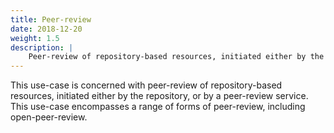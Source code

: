 ```yaml
---
title: Peer-review
date: 2018-12-20
weight: 1.5
description: |
    Peer-review of repository-based resources, initiated either by the repository, or by a peer-review service. This use-case encompasses a range of forms of peer-review, including open-peer-review.
---
```


This use-case is concerned with peer-review of repository-based resources, initiated either by the repository, or by a peer-review service. This use-case encompasses a range of forms of peer-review, including open-peer-review.

[//]: # (The COAR Notify concept of review may be extended to a more general concept like endorsement or certification with no changes in underlying technology/framework. In the digital age, we do not need to rely on a journal for reviews of research outputs, and we are seeing a trend towards the formation of peer review communities. These communities can exist on their own and undertake peer review independently &#40;PREerview&#41;, or contribute to peer review activities of existing journals &#40;PCI example&#41;, or be attached to institutional and national research assessment activities. This scenario will involve working with CLACSO, which represents a large community of scholars in the humanities and social sciences, to develop and support communities of scholars that will undertake reviews of research articles and other types of content in repositories.)
